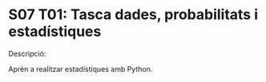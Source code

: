 # S07 T01: Tasca dades, probabilitats i estadístiques

Descripció:

Aprèn a realitzar estadístiques amb Python.